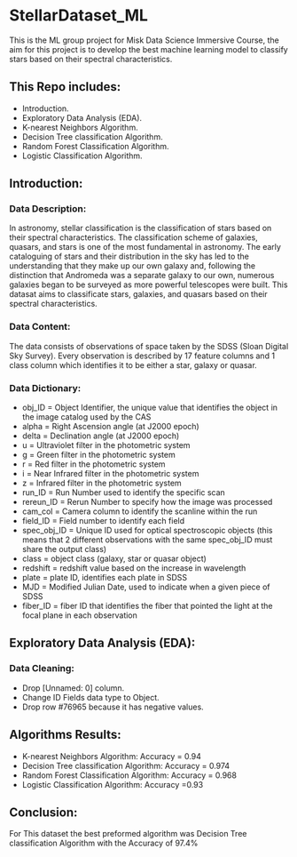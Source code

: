 # StellarDataset_ML

This is the ML group project for Misk Data Science Immersive Course, the aim for this project is to develop the best machine learning model to classify stars based on their spectral characteristics.

## This Repo includes:

- Introduction.
- Exploratory Data Analysis (EDA).
- K-nearest Neighbors Algorithm.
- Decision Tree classification Algorithm.
- Random Forest Classification Algorithm.
- Logistic Classification Algorithm.


## Introduction:

### Data Description:

In astronomy, stellar classification is the classification of stars based on their spectral characteristics. The classification scheme of galaxies, quasars, and stars is one of the most fundamental in astronomy. The early cataloguing of stars and their distribution in the sky has led to the understanding that they make up our own galaxy and, following the distinction that Andromeda was a separate galaxy to our own, numerous galaxies began to be surveyed as more powerful telescopes were built. This datasat aims to classificate stars, galaxies, and quasars based on their spectral characteristics.


### Data Content:

The data consists of observations of space taken by the SDSS (Sloan Digital Sky Survey). Every observation is described by 17 feature columns and 1 class column which identifies it to be either a star, galaxy or quasar.


### Data Dictionary:

- obj_ID = Object Identifier, the unique value that identifies the object in the image catalog used by the CAS
- alpha = Right Ascension angle (at J2000 epoch)
- delta = Declination angle (at J2000 epoch)
- u = Ultraviolet filter in the photometric system
- g = Green filter in the photometric system
- r = Red filter in the photometric system
- i = Near Infrared filter in the photometric system
- z = Infrared filter in the photometric system
- run_ID = Run Number used to identify the specific scan
- rereun_ID = Rerun Number to specify how the image was processed
- cam_col = Camera column to identify the scanline within the run
- field_ID = Field number to identify each field
- spec_obj_ID = Unique ID used for optical spectroscopic objects (this means that 2 different observations with the same spec_obj_ID must share the output class)
- class = object class (galaxy, star or quasar object)
- redshift = redshift value based on the increase in wavelength
- plate = plate ID, identifies each plate in SDSS
- MJD = Modified Julian Date, used to indicate when a given piece of SDSS
- fiber_ID = fiber ID that identifies the fiber that pointed the light at the focal plane in each observation

## Exploratory Data Analysis (EDA):

### Data Cleaning:
- Drop [Unnamed: 0] column.
- Change ID Fields data type to Object.
- Drop row #76965 because it has negative values.


## Algorithms Results:
- K-nearest Neighbors Algorithm: Accuracy = 0.94
- Decision Tree classification Algorithm: Accuracy = 0.974
- Random Forest Classification Algorithm: Accuracy = 0.968
- Logistic Classification Algorithm: Accuracy =0.93


## Conclusion:

For This dataset the best preformed algorithm was Decision Tree classification Algorithm with the Accuracy of 97.4%


